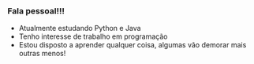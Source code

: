 ### Fala pessoal!!!
- Atualmente estudando Python e Java
- Tenho interesse de trabalho em programação
- Estou disposto a aprender qualquer coisa, algumas vão demorar mais outras menos!

<!--
**eduardo-d/eduardo-d** is a ✨ _special_ ✨ repository because its `README.md` (this file) appears on your GitHub profile.

Here are some ideas to get you started:

- 🔭 I’m currently working on ...
- 🌱 I’m currently learning ...
- 👯 I’m looking to collaborate on ...
- 🤔 I’m looking for help with ...
- 💬 Ask me about ...
- 📫 How to reach me: ...
- 😄 Pronouns: ...
- ⚡ Fun fact: ...
-->

